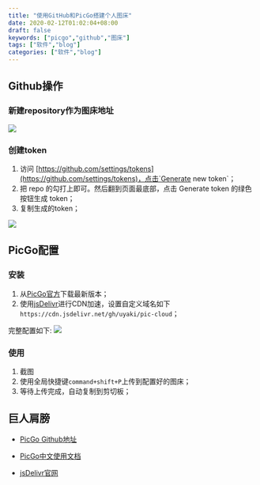 ```yaml
---
title: "使用GitHub和PicGo搭建个人图床"
date: 2020-02-12T01:02:04+08:00
draft: false
keywords: ["picgo","github","图床"]
tags: ["软件","blog"]
categories: ["软件","blog"]
---
```


## Github操作

### 新建repository作为图床地址

![](https://cdn.jsdelivr.net/gh/uyaki/pic-cloud/img/20200212013241.png)

### 创建token

1. 访问 [https://github.com/settings/tokens](https://github.com/settings/tokens)，点击`Generate new token`；
2. 把 repo 的勾打上即可。然后翻到页面最底部，点击 Generate token 的绿色按钮生成 token；
3. 复制生成的token；

![](https://cdn.jsdelivr.net/gh/uyaki/pic-cloud/img/20200212013757.png)

## PicGo配置

### 安装

1. 从[PicGo官方](https://github.com/Molunerfinn/PicGo)下载最新版本；
2. 使用[jsDelivr](https://www.jsdelivr.com/?docs=gh)进行CDN加速，设置自定义域名如下`https://cdn.jsdelivr.net/gh/uyaki/pic-cloud`；

完整配置如下:
![](https://cdn.jsdelivr.net/gh/uyaki/pic-cloud/img/20200216202445.png)



### 使用

1. 截图
2. 使用全局快捷键`command+shift+P`上传到配置好的图床；
3. 等待上传完成，自动复制到剪切板；

## 巨人肩膀

- [PicGo Github地址](https://github.com/Molunerfinn/PicGo)

- [PicGo中文使用文档](https://picgo.github.io/PicGo-Doc/zh/guide/)

- [jsDelivr官网](https://www.jsdelivr.com/?docs=gh)

